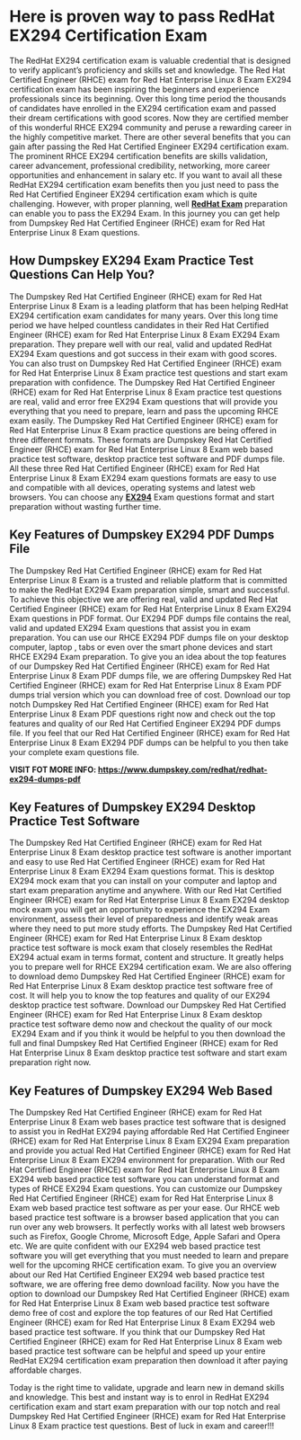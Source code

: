 <h1><strong>Here is proven way to pass RedHat EX294 Certification Exam</strong></h1>

<p>The RedHat EX294 certification exam is valuable credential that is designed to verify applicant’s proficiency and skills set and knowledge. The Red Hat Certified Engineer (RHCE) exam for Red Hat Enterprise Linux 8 Exam EX294 certification exam has been inspiring the beginners and experience professionals since its beginning. Over this long time period the thousands of candidates have enrolled in the EX294 certification exam and passed their dream certifications with good scores. Now they are certified member of this wonderful RHCE EX294 community and peruse a rewarding career in the highly competitive market. There are other several benefits that you can gain after passing the Red Hat Certified Engineer EX294 certification exam. The prominent RHCE EX294 certification benefits are skills validation, career advancement, professional credibility, networking, more career opportunities and enhancement in salary etc. If you want to avail all these RedHat EX294 certification exam benefits then you just need to pass the Red Hat Certified Engineer EX294 certification exam which is quite challenging. However, with proper planning, well <strong><a href="https://www.dumpskey.com/how-to-pass-redhat-certification-exam">RedHat Exam</a></strong> preparation can enable you to pass the EX294 Exam. In this journey you can get help from Dumpskey Red Hat Certified Engineer (RHCE) exam for Red Hat Enterprise Linux 8 Exam questions.</p>

<h2><strong>How </strong> <strong>Dumpskey</strong><strong> EX294 Exam Practice Test Questions Can Help You?</strong></h2>

<p>The Dumpskey Red Hat Certified Engineer (RHCE) exam for Red Hat Enterprise Linux 8 Exam is a leading platform that has been helping RedHat EX294 certification exam candidates for many years. Over this long time period we have helped countless candidates in their Red Hat Certified Engineer (RHCE) exam for Red Hat Enterprise Linux 8 Exam EX294 Exam preparation. They prepare well with our real, valid and updated RedHat EX294 Exam questions and got success in their exam with good scores. You can also trust on Dumpskey Red Hat Certified Engineer (RHCE) exam for Red Hat Enterprise Linux 8 Exam practice test questions and start exam preparation with confidence. The Dumpskey Red Hat Certified Engineer (RHCE) exam for Red Hat Enterprise Linux 8 Exam practice test questions are real, valid and error free EX294 Exam questions that will provide you everything that you need to prepare, learn and pass the upcoming RHCE exam easily. The Dumpskey Red Hat Certified Engineer (RHCE) exam for Red Hat Enterprise Linux 8 Exam practice questions are being offered in three different formats. These formats are Dumpskey Red Hat Certified Engineer (RHCE) exam for Red Hat Enterprise Linux 8 Exam web based practice test software, desktop practice test software and PDF dumps file. All these three Red Hat Certified Engineer (RHCE) exam for Red Hat Enterprise Linux 8 Exam EX294 exam questions formats are easy to use and compatible with all devices, operating systems and latest web browsers. You can choose any <strong><a href="https://www.dumpskey.com/redhat/rhce-dumps"> EX294</a></strong> Exam questions format and start preparation without wasting further time.</p>

<h2><strong>Key Features of Dumpskey EX294 PDF Dumps File</strong></h2>

<p>The Dumpskey Red Hat Certified Engineer (RHCE) exam for Red Hat Enterprise Linux 8 Exam is a trusted and reliable platform that is committed to make the RedHat EX294 Exam preparation simple, smart and successful. To achieve this objective we are offering real, valid and updated Red Hat Certified Engineer (RHCE) exam for Red Hat Enterprise Linux 8 Exam EX294 Exam questions in PDF format. Our EX294 PDF dumps file contains the real, valid and updated EX294 Exam questions that assist you in exam preparation. You can use our RHCE EX294 PDF dumps file on your desktop computer, laptop , tabs or even over the smart phone devices and start RHCE EX294 Exam preparation. To give you an idea about the top features of our Dumpskey Red Hat Certified Engineer (RHCE) exam for Red Hat Enterprise Linux 8 Exam PDF dumps file, we are offering Dumpskey Red Hat Certified Engineer (RHCE) exam for Red Hat Enterprise Linux 8 Exam PDF dumps trial version which you can download free of cost. Download our top notch Dumpskey Red Hat Certified Engineer (RHCE) exam for Red Hat Enterprise Linux 8 Exam PDF questions right now and check out the top features and quality of our Red Hat Certified Engineer EX294 PDF dumps file. If you feel that our Red Hat Certified Engineer (RHCE) exam for Red Hat Enterprise Linux 8 Exam EX294 PDF dumps can be helpful to you then take your complete exam questions file.</p>

<p><strong>VISIT FOT MORE INFO: <a href="https://www.dumpskey.com/redhat/redhat-ex294-dumps-pdf">https://www.dumpskey.com/redhat/redhat-ex294-dumps-pdf</a></strong></p>

<h2><strong>Key Features of Dumpskey EX294 Desktop Practice Test Software</strong></h2>

<p>The Dumpskey Red Hat Certified Engineer (RHCE) exam for Red Hat Enterprise Linux 8 Exam desktop practice test software is another important and easy to use Red Hat Certified Engineer (RHCE) exam for Red Hat Enterprise Linux 8 Exam EX294 Exam questions format. This is desktop EX294 mock exam that you can install on your computer and laptop and start exam preparation anytime and anywhere. With our Red Hat Certified Engineer (RHCE) exam for Red Hat Enterprise Linux 8 Exam EX294 desktop mock exam you will get an opportunity to experience the EX294 Exam environment, assess their level of preparedness and identify weak areas where they need to put more study efforts. The Dumpskey Red Hat Certified Engineer (RHCE) exam for Red Hat Enterprise Linux 8 Exam desktop practice test software is mock exam that closely resembles the RedHat EX294 actual exam in terms format, content and structure. It greatly helps you to prepare well for RHCE EX294 certification exam. We are also offering to download demo Dumpskey Red Hat Certified Engineer (RHCE) exam for Red Hat Enterprise Linux 8 Exam desktop practice test software free of cost. It will help you to know the top features and quality of our EX294 desktop practice test software. Download our Dumpskey Red Hat Certified Engineer (RHCE) exam for Red Hat Enterprise Linux 8 Exam desktop practice test software demo now and checkout the quality of our mock  EX294 Exam and if you think it would be helpful to you then download the full and final Dumpskey Red Hat Certified Engineer (RHCE) exam for Red Hat Enterprise Linux 8 Exam desktop practice test software and start exam preparation right now.</p>

<h2><strong>Key Features of Dumpskey EX294 Web Based</strong></h2>

<p>The Dumpskey Red Hat Certified Engineer (RHCE) exam for Red Hat Enterprise Linux 8 Exam web bases practice test software that is designed to assist you in RedHat EX294 paying affordable Red Hat Certified Engineer (RHCE) exam for Red Hat Enterprise Linux 8 Exam EX294 Exam preparation and provide you actual Red Hat Certified Engineer (RHCE) exam for Red Hat Enterprise Linux 8 Exam EX294 environment for preparation. With our Red Hat Certified Engineer (RHCE) exam for Red Hat Enterprise Linux 8 Exam EX294 web based practice test software you can understand format and types of RHCE EX294 Exam questions. You can customize our Dumpskey Red Hat Certified Engineer (RHCE) exam for Red Hat Enterprise Linux 8 Exam web based practice test software as per your ease. Our RHCE web based practice test software is a browser based application that you can run over any web browsers. It perfectly works with all latest web browsers such as Firefox, Google Chrome, Microsoft Edge, Apple Safari and Opera etc. We are quite confident with our EX294 web based practice test software you will get everything that you must needed to learn and prepare well for the upcoming RHCE certification exam. To give you an overview about our Red Hat Certified Engineer EX294 web based practice test software, we are offering free demo download facility. Now you have the option to download our Dumpskey Red Hat Certified Engineer (RHCE) exam for Red Hat Enterprise Linux 8 Exam web based practice test software demo free of cost and explore the top features of our Red Hat Certified Engineer (RHCE) exam for Red Hat Enterprise Linux 8 Exam EX294 web based practice test software. If you think that our Dumpskey Red Hat Certified Engineer (RHCE) exam for Red Hat Enterprise Linux 8 Exam web based practice test software can be helpful and speed up your entire RedHat EX294 certification exam preparation then download it after paying affordable charges.</p>

<p>Today is the right time to validate, upgrade and learn new in demand skills and knowledge. This best and instant way is to enrol in RedHat EX294 certification exam and start exam preparation with our top notch and real Dumpskey Red Hat Certified Engineer (RHCE) exam for Red Hat Enterprise Linux 8 Exam practice test questions. Best of luck in exam and career!!!</p>
